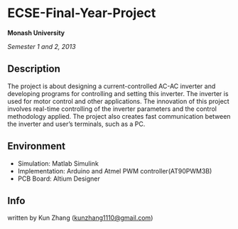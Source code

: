 # ECSE-Final-Year-Project
**Monash University**

*Semester 1 and 2, 2013*

## Description
The project is about designing a current-controlled AC-AC inverter and developing programs for controlling and setting this inverter. The inverter is used for motor control and other applications. The innovation of this project involves real-time controlling of the inverter parameters and the control methodology applied. The project also creates fast communication between the inverter and user’s terminals, such as a PC. 

## Environment
* Simulation: Matlab Simulink
* Implementation: Arduino and Atmel PWM controller(AT90PWM3B)
* PCB Board: Altium Designer

## Info
written by Kun Zhang (kunzhang1110@gmail.com)
